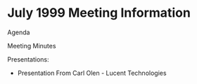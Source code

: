 # July 1999 Meeting Information

  
  
Agenda  
  
Meeting Minutes  
  
  
Presentations:  
  

  - Presentation From Carl Olen - Lucent Technologies
